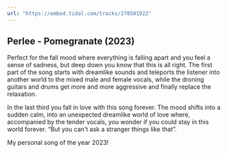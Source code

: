 ```yaml
---
url: "https://embed.tidal.com/tracks/278501922"
---
```


## Perlee - Pomegranate (2023)

Perfect for the fall mood where everything is falling apart and you feel a sense
of sadness, but deep down you know that this is all right. The first part of
the song starts with dreamlike sounds and teleports the listener into another
world to the mixed male and female vocals, while the droning guitars and drums
get more and more aggressive and finally replace the relaxation. 

In the last third you fall in love with this song forever. The mood shifts into
a sudden calm, into an unexpected dreamlike world of love where, accompanied by
the tender vocals, you wonder if you could stay in this world forever. “But
you can't ask a stranger things like that”.

My personal song of the year 2023!
